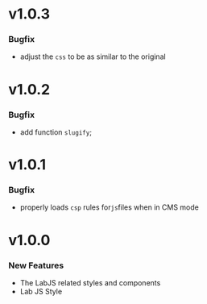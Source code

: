 # v1.0.3
### Bugfix
 - adjust the `css` to be as similar to the original

# v1.0.2
### Bugfix
 - add function `slugify`;

# v1.0.1
### Bugfix

- properly loads `csp` rules for`js`files when in CMS mode

# v1.0.0
### New Features

 - The LabJS related styles and components
 - Lab JS Style
